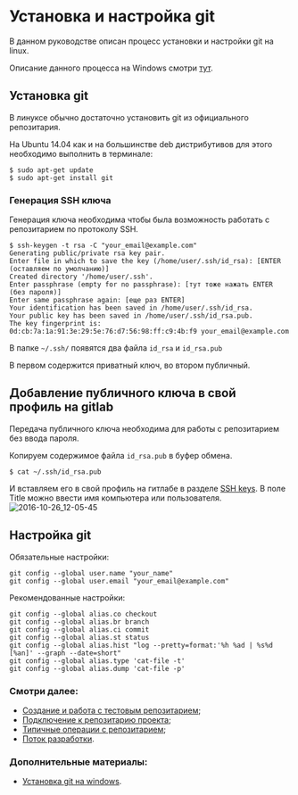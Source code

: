 # Установка и настройка git
В данном руководстве описан процесс установки и настройки git на linux.

Описание данного процесса на Windows смотри [тут](git-install-windows).

## Установка git
В линуксе обычно достаточно установить git из официального репозитария. 

На Ubuntu 14.04 как и на большинстве deb дистрибутивов для этого необходимо выполнить в терминале:
```
$ sudo apt-get update
$ sudo apt-get install git
```
### Генерация SSH ключа
Генерация ключа необходима чтобы была возможность работать с репозитарием по протоколу SSH.
```
$ ssh-keygen -t rsa -C "your_email@example.com"
Generating public/private rsa key pair.
Enter file in which to save the key (/home/user/.ssh/id_rsa): [ENTER (оставляем по умолчанию)]
Created directory '/home/user/.ssh'.
Enter passphrase (empty for no passphrase): [тут тоже нажать ENTER (без пароля)]
Enter same passphrase again: [еще раз ENTER]
Your identification has been saved in /home/user/.ssh/id_rsa.
Your public key has been saved in /home/user/.ssh/id_rsa.pub.
The key fingerprint is:
0d:cb:7a:1a:91:3e:29:5e:76:d7:56:98:ff:c9:4b:f9 your_email@example.com
```
В папке `~/.ssh/` появятся два файла `id_rsa` и `id_rsa.pub`

В первом содержится приватный ключ, во втором публичный.

## Добавление публичного ключа в свой профиль на gitlab
Передача публичного ключа необходима для работы с репозитарием без ввода пароля.

Копируем содержимое файла `id_rsa.pub` в буфер обмена.
```
$ cat ~/.ssh/id_rsa.pub
```
И вставляем его в свой профиль на гитлабе в разделе [SSH keys](https://gitlab.com/profile/keys). В поле Title можно ввести имя компьютера или пользователя.
![2016-10-26_12-05-45](/uploads/a6659490f8c24f72f939d19c542deda9/2016-10-26_12-05-45.png)

## Настройка git
Обязательные настройки:
```
git config --global user.name "your_name"
git config --global user.email "your_email@example.com"
```
Рекомендованные настройки:
```
git config --global alias.co checkout
git config --global alias.br branch
git config --global alias.ci commit
git config --global alias.st status
git config --global alias.hist "log --pretty=format:'%h %ad | %s%d [%an]' --graph --date=short"
git config --global alias.type 'cat-file -t'
git config --global alias.dump 'cat-file -p'
```

### Смотри далее:
* [Создание и работа с тестовым репозитарием](git-new-repo);
* [Подключение к репозитарию проекта](git-connecting);
* [Типичные операции с репозитарием](git-typical-operations);
* [Поток разработки](git-workflow).

### Дополнительные материалы:
* [Установка git на windows](git-install-windows).